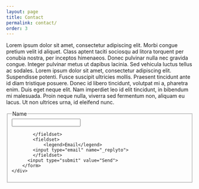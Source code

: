 ```yaml
---
layout: page
title: Contact
permalink: contact/
order: 3
---
```


<div class="grid-2">
	<div class="col">
		<p>
			Lorem ipsum dolor sit amet, consectetur adipiscing elit. Morbi congue pretium velit id aliquet. Class aptent taciti sociosqu ad litora torquent per conubia nostra, per inceptos himenaeos. Donec pulvinar nulla nec gravida congue. Integer pulvinar metus ut dapibus lacinia. Sed vehicula luctus tellus ac sodales. Lorem ipsum dolor sit amet, consectetur adipiscing elit. Suspendisse potenti. Fusce suscipit ultricies mollis. Praesent tincidunt ante id diam tristique posuere. Donec id libero tincidunt, volutpat mi a, pharetra enim. Duis eget neque elit. Nam imperdiet leo id elit tincidunt, in bibendum mi malesuada. Proin neque nulla, viverra sed fermentum non, aliquam eu lacus. Ut non ultrices urna, id eleifend nunc.
		</p>
	</div>
	<div class="col">
		<form action="//formspree.io/{{ site.email }}">
			<fieldset>
		    <legend>Name</legend>
		    <input type="text" name="name">
				
			</fieldset>
			<fieldset>
				<legend>Email</legend>
		    <input type="email" name="_replyto">
			</fieldset>
		  <input type="submit" value="Send">
		</form>
	</div>
</div>
